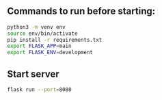 ## Commands to run before starting:

```bash
python3 -m venv env
source env/bin/activate
pip install -r requirements.txt
export FLASK_APP=main
export FLASK_ENV=development
```

## Start server

```bash
flask run --port=8080
```
